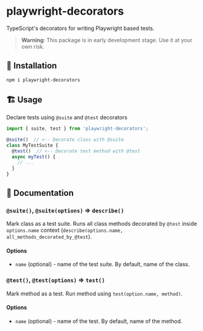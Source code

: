 # playwright-decorators

TypeScript's decorators for writing Playwright based tests.

> **Warning**: This package is in early development stage. Use it at your own risk.

## 🌱 Installation
```sh
npm i playwright-decorators
```

## 🏗️ Usage
Declare tests using `@suite` and `@test` decorators
```ts
import { suite, test } from 'playwright-decorators';

@suite()  // <-- Decorate class with @suite
class MyTestSuite {
  @test()  // <-- Decorate test method with @test
  async myTest() {
    // ...
  }
}
```

## 📝 Documentation
### `@suite()`, `@suite(options)` => `describe()`
Mark class as a test suite.
Runs all class methods decorated by `@test` inside `options.name` context (`describe(options.name, all_methods_decorated_by_@test`).

#### Options
- `name` (optional) - name of the test suite. By default, name of the class.

### `@test()`, `@test(options)` => `test()`
Mark method as a test. Run method using `test(option.name, method)`.

#### Options
- `name` (optional) - name of the test. By default, name of the method.
